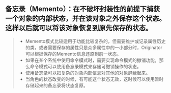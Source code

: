 ## 备忘录（Memento）：在不破坏封装性的前提下捕获一个对象的内部状态，并在该对象之外保存这个状态。这样以后就可以将该对象恢复到原先保存的状态。
> * Memento模式比较适用于功能比较复杂的，但需要维护或记录属性历史的类，或者需要保存的属性只是众多属性中的一小部分时，Originator可以根据保存的Memento信息还原到前一状态。
> * 如果在某个系统中使用命令模式时，需要实现命令模式的撤销功能，那么命令模式可以使用备忘录模式来存储可撤销操作的状态。
> * 使用备忘录可以把复杂的对象内部信息对其他的对象屏蔽起来。
> * 当角色的状态改变的时候，有可能这个状态无效，这时候可以使用暂时存储起来的备忘录将状态复原。  
>
>